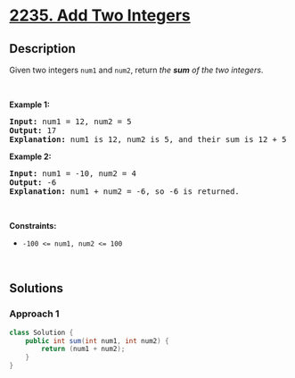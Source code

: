 # [2235. Add Two Integers](https://leetcode.com/problems/add-two-integers)

## Description

Given two integers <code>num1</code> and <code>num2</code>, return <em>the <strong>sum</strong> of the two integers</em>.
<p>&nbsp;</p>

<p><strong class="example">Example 1:</strong></p>
<pre>
<strong>Input:</strong> num1 = 12, num2 = 5
<strong>Output:</strong> 17
<strong>Explanation:</strong> num1 is 12, num2 is 5, and their sum is 12 + 5 = 17, so 17 is returned.
</pre>

<p><strong class="example">Example 2:</strong></p>
<pre>
<strong>Input:</strong> num1 = -10, num2 = 4
<strong>Output:</strong> -6
<strong>Explanation:</strong> num1 + num2 = -6, so -6 is returned.
</pre>
<p>&nbsp;</p>

<p><strong>Constraints:</strong></p>
<ul>
    <li><code>-100 &lt;= num1, num2 &lt;= 100</code></li>
</ul>
<p>&nbsp;</p>

## Solutions

### **Approach 1**

```java
class Solution {
    public int sum(int num1, int num2) {
        return (num1 + num2);
    }
}
```

<!-- tabs:end -->